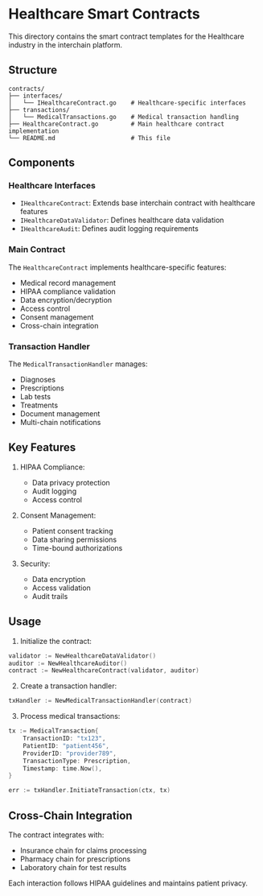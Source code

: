 # Healthcare Smart Contracts

This directory contains the smart contract templates for the Healthcare industry in the interchain platform.

## Structure

```
contracts/
├── interfaces/
│   └── IHealthcareContract.go    # Healthcare-specific interfaces
├── transactions/
│   └── MedicalTransactions.go    # Medical transaction handling
├── HealthcareContract.go         # Main healthcare contract implementation
└── README.md                     # This file
```

## Components

### Healthcare Interfaces

- `IHealthcareContract`: Extends base interchain contract with healthcare features
- `IHealthcareDataValidator`: Defines healthcare data validation
- `IHealthcareAudit`: Defines audit logging requirements

### Main Contract

The `HealthcareContract` implements healthcare-specific features:
- Medical record management
- HIPAA compliance validation
- Data encryption/decryption
- Access control
- Consent management
- Cross-chain integration

### Transaction Handler

The `MedicalTransactionHandler` manages:
- Diagnoses
- Prescriptions
- Lab tests
- Treatments
- Document management
- Multi-chain notifications

## Key Features

1. HIPAA Compliance:
   - Data privacy protection
   - Audit logging
   - Access control

2. Consent Management:
   - Patient consent tracking
   - Data sharing permissions
   - Time-bound authorizations

3. Security:
   - Data encryption
   - Access validation
   - Audit trails

## Usage

1. Initialize the contract:
```go
validator := NewHealthcareDataValidator()
auditor := NewHealthcareAuditor()
contract := NewHealthcareContract(validator, auditor)
```

2. Create a transaction handler:
```go
txHandler := NewMedicalTransactionHandler(contract)
```

3. Process medical transactions:
```go
tx := MedicalTransaction{
    TransactionID: "tx123",
    PatientID: "patient456",
    ProviderID: "provider789",
    TransactionType: Prescription,
    Timestamp: time.Now(),
}

err := txHandler.InitiateTransaction(ctx, tx)
```

## Cross-Chain Integration

The contract integrates with:
- Insurance chain for claims processing
- Pharmacy chain for prescriptions
- Laboratory chain for test results

Each interaction follows HIPAA guidelines and maintains patient privacy.
